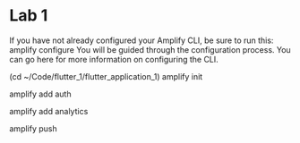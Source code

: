 # Lab 1

If you have not already configured your Amplify CLI, be sure to run this:
amplify configure
You will be guided through the configuration process. You can go here for more information on configuring the CLI.

(cd ~/Code/flutter_1/flutter_application_1)
amplify init

amplify add auth

amplify add analytics

amplify push